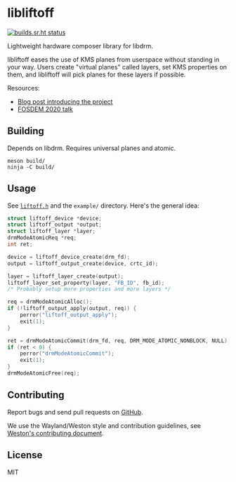 # libliftoff

[![builds.sr.ht status](https://builds.sr.ht/~emersion/libliftoff.svg)](https://builds.sr.ht/~emersion/libliftoff)

Lightweight hardware composer library for libdrm.

libliftoff eases the use of KMS planes from userspace without standing in your
way. Users create "virtual planes" called layers, set KMS properties on them,
and libliftoff will pick planes for these layers if possible.

Resources:

* [Blog post introducing the project][intro-post]
* [FOSDEM 2020 talk][fosdem-2020]

## Building

Depends on libdrm. Requires universal planes and atomic.

    meson build/
    ninja -C build/

## Usage

See [`liftoff.h`][liftoff.h] and the `example/` directory. Here's the general
idea:

```c
struct liftoff_device *device;
struct liftoff_output *output;
struct liftoff_layer *layer;
drmModeAtomicReq *req;
int ret;

device = liftoff_device_create(drm_fd);
output = liftoff_output_create(device, crtc_id);

layer = liftoff_layer_create(output);
liftoff_layer_set_property(layer, "FB_ID", fb_id);
/* Probably setup more properties and more layers */

req = drmModeAtomicAlloc();
if (!liftoff_output_apply(output, req)) {
	perror("liftoff_output_apply");
	exit(1);
}

ret = drmModeAtomicCommit(drm_fd, req, DRM_MODE_ATOMIC_NONBLOCK, NULL);
if (ret < 0) {
	perror("drmModeAtomicCommit");
	exit(1);
}
drmModeAtomicFree(req);
```

## Contributing

Report bugs and send pull requests on [GitHub][github].

We use the Wayland/Weston style and contribution guidelines, see [Weston's
contributing document][weston-contributing].

## License

MIT

[liftoff.h]: https://github.com/emersion/libliftoff/blob/master/include/libliftoff.h
[intro-post]: https://emersion.fr/blog/2019/xdc2019-wrap-up/#libliftoff
[fosdem-2020]: https://fosdem.org/2020/schedule/event/kms_planes/
[github]: https://github.com/emersion/libliftoff
[weston-contributing]: https://gitlab.freedesktop.org/wayland/weston/-/blob/master/CONTRIBUTING.md
